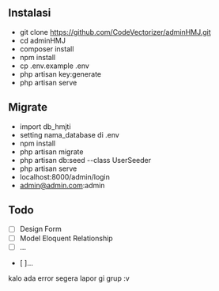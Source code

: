 ## Instalasi
- git clone https://github.com/CodeVectorizer/adminHMJ.git
- cd adminHMJ
- composer install
- npm install
- cp .env.example .env
- php artisan key:generate
- php artisan serve


## Migrate
- import db_hmjti
- setting nama_database di .env
- npm install 
- php artisan migrate
- php artisan db:seed --class UserSeeder
- php artisan serve
- localhost:8000/admin/login
- admin@admin.com:admin


## Todo
- [ ] Design Form
- [ ] Model Eloquent Relationship
- [ ]  ...
- [ ]...


kalo ada error segera lapor gi grup :v
